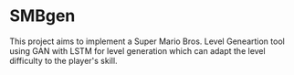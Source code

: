 # SMBgen
This project aims to implement a Super Mario Bros. Level Geneartion tool using GAN with LSTM for level generation which can adapt the level difficulty to the player's skill.
